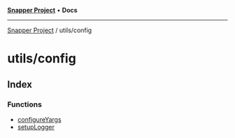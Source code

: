 [**Snapper Project**](../../README.md) • **Docs**

***

[Snapper Project](../../README.md) / utils/config

# utils/config

## Index

### Functions

- [configureYargs](functions/configureYargs.md)
- [setupLogger](functions/setupLogger.md)
